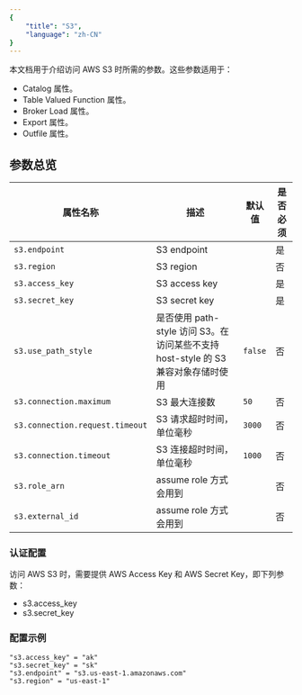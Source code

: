 ```yaml
---
{
    "title": "S3",
    "language": "zh-CN"
}
---
```


本文档用于介绍访问 AWS S3 时所需的参数。这些参数适用于：
- Catalog 属性。
- Table Valued Function 属性。
- Broker Load 属性。
- Export 属性。
- Outfile 属性。

## 参数总览

| 属性名称                     | 描述                                           | 默认值        | 是否必须 |
|------------------------------|------------------------------------------------|--------------|----------|
| `s3.endpoint`                 | S3 endpoint                                    |              | 是       |
| `s3.region`                   | S3 region                                      |              | 否       |
| `s3.access_key`               | S3 access key                                  |              | 是       |
| `s3.secret_key`               | S3 secret key                                  |              | 是       |
| `s3.use_path_style`           | 是否使用 path-style 访问 S3。在访问某些不支持 host-style 的 S3 兼容对象存储时使用 | `false`      | 否       |
| `s3.connection.maximum`       | S3 最大连接数                                  | `50`         | 否       |
| `s3.connection.request.timeout` | S3 请求超时时间，单位毫秒                     | `3000`       | 否       |
| `s3.connection.timeout`       | S3 连接超时时间，单位毫秒                     | `1000`       | 否       |
| `s3.role_arn`       |   assume role 方式会用到                   |        | 否       |
| `s3.external_id`       |   assume role 方式会用到                   |        | 否       |

### 认证配置

访问 AWS S3 时，需要提供 AWS Access Key 和 AWS Secret Key，即下列参数：
- s3.access_key
- s3.secret_key

### 配置示例

```properties
"s3.access_key" = "ak"
"s3.secret_key" = "sk"
"s3.endpoint" = "s3.us-east-1.amazonaws.com"
"s3.region" = "us-east-1"
```
